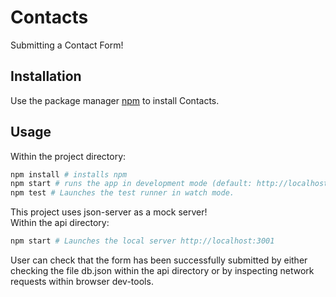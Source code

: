 # Contacts

Submitting a Contact Form!

## Installation

Use the package manager [npm](https://www.npmjs.com/get-npm) to install Contacts.

## Usage

Within the project directory:
```python
npm install # installs npm
npm start # runs the app in development mode (default: http://localhost:3000)
npm test # Launches the test runner in watch mode.
```

This project uses json-server as a mock server! <br/>
Within the api directory:
```python
npm start # Launches the local server http://localhost:3001
```

User can check that the form has been successfully submitted by either checking the file db.json within the api directory or by inspecting network requests within browser dev-tools.

